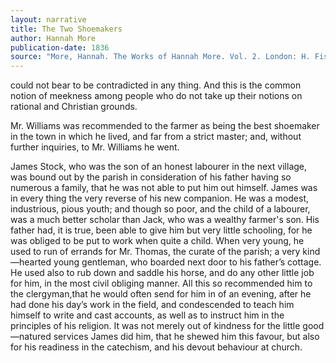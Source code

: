 ```yaml
---
layout: narrative
title: The Two Shoemakers
author: Hannah More
publication-date: 1836
source: "More, Hannah. The Works of Hannah More. Vol. 2. London: H. Fisher, 1836."
---
```


could not bear to be contradicted in any thing. And this is the common notion of meekness among people who do not take up their notions on rational and Christian grounds.


Mr. Williams was recommended to the farmer as being the best shoemaker in the town in which he lived, and far from a strict master; and, without further inquiries, to Mr. Williams he went.


James Stock, who was the son of an honest labourer in the next village, was bound out by the parish in consideration of his father having so numerous a family, that he was not able to put him out himself. James was in every thing the very reverse of his new companion. He was a modest, industrious, pious youth; and though so poor, and the child of a labourer, was a much better scholar than Jack, who was a wealthy farmer's son. His father had, it is true, been able to give him but very little schooling, for he was obliged to be put to work when quite a child. When very young, he used to run of errands for Mr. Thomas, the curate of the parish; a very kind—hearted young gentleman, who boarded next door to his father’s cottage. He used also to rub down and saddle his horse, and do any other little job for him, in the most civil obliging manner. All this so recommended him to the clergyman,that he would often send for him in of an evening, after he had done his day’s work in the field, and condescended to teach him himself to write and cast accounts, as well as to instruct him in the principles of his religion. It was not merely out of kindness for the little good—natured services James did him, that he shewed him this favour, but also for his readiness in the catechism, and his devout behaviour at church.
